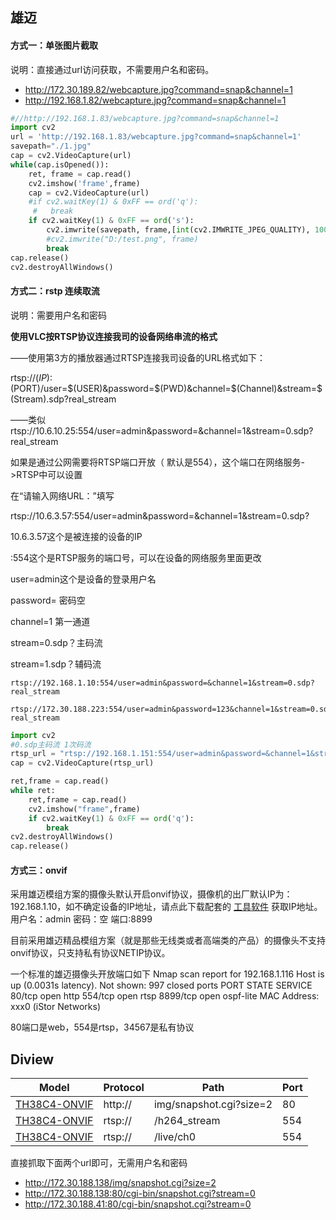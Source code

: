 ## 雄迈

#### 方式一：单张图片截取

说明：直接通过url访问获取，不需要用户名和密码。

- http://172.30.189.82/webcapture.jpg?command=snap&channel=1
- http://192.168.1.82/webcapture.jpg?command=snap&channel=1

```python
#//http://192.168.1.83/webcapture.jpg?command=snap&channel=1
import cv2
url = 'http://192.168.1.83/webcapture.jpg?command=snap&channel=1'
savepath="./1.jpg"
cap = cv2.VideoCapture(url)
while(cap.isOpened()):
    ret, frame = cap.read()
    cv2.imshow('frame',frame)
    cap = cv2.VideoCapture(url)
    #if cv2.waitKey(1) & 0xFF == ord('q'):
     #   break
    if cv2.waitKey(1) & 0xFF == ord('s'):
        cv2.imwrite(savepath, frame,[int(cv2.IMWRITE_JPEG_QUALITY), 100])
        #cv2.imwrite("D:/test.png", frame)
        break
cap.release()
cv2.destroyAllWindows()
```

#### 方式二：rstp 连续取流

说明：需要用户名和密码

**使用VLC按RTSP协议连接我司的设备网络串流的格式**

——使用第3方的播放器通过RTSP连接我司设备的URL格式如下：

rtsp://$(IP):$(PORT)/user=$(USER)&password=$(PWD)&channel=$(Channel)&stream=$(Stream).sdp?real_stream

——类似rtsp://10.6.10.25:554/user=admin&password=&channel=1&stream=0.sdp?real_stream

如果是通过公网需要将RTSP端口开放（ 默认是554），这个端口在网络服务->RTSP中可以设置

在“请输入网络URL：”填写

rtsp://10.6.3.57:554/user=admin&password=&channel=1&stream=0.sdp?

10.6.3.57这个是被连接的设备的IP

:554这个是RTSP服务的端口号，可以在设备的网络服务里面更改

user=admin这个是设备的登录用户名

password= 密码空

channel=1 第一通道

stream=0.sdp？主码流

stream=1.sdp？辅码流

```
rtsp://192.168.1.10:554/user=admin&password=&channel=1&stream=0.sdp?real_stream

rtsp://172.30.188.223:554/user=admin&password=123&channel=1&stream=0.sdp?real_stream
```



```python
import cv2
#0.sdp主码流 1次码流
rtsp_url = "rtsp://192.168.1.151:554/user=admin&password=&channel=1&stream=0.sdp?"
cap = cv2.VideoCapture(rtsp_url)

ret,frame = cap.read()
while ret:
    ret,frame = cap.read()
    cv2.imshow("frame",frame)
    if cv2.waitKey(1) & 0xFF == ord('q'):
        break
cv2.destroyAllWindows()
cap.release()
```


#### 方式三：onvif

采用雄迈模组方案的摄像头默认开启onvif协议，摄像机的出厂默认IP为：192.168.1.10，如不确定设备的IP地址，请点此下载配套的 [工具软件](https://www.xiongmaitech.com/service/down_detail/83/856) 获取IP地址。
用户名：admin 密码：空 端口:8899

目前采用雄迈精品模组方案（就是那些无线类或者高端类的产品）的摄像头不支持onvif协议，只支持私有协议NETIP协议。

一个标准的雄迈摄像头开放端口如下
Nmap scan report for 192.168.1.116
Host is up (0.0031s latency).
Not shown: 997 closed ports
PORT     STATE SERVICE
80/tcp   open  http
554/tcp  open  rtsp
8899/tcp open  ospf-lite
MAC Address: xxx0 (iStor Networks)

80端口是web，554是rtsp，34567是私有协议

## Diview

| Model                                                      | Protocol | Path                    | Port |
| ---------------------------------------------------------- | -------- | ----------------------- | ---- |
| [TH38C4-ONVIF](https://camlytics.com/camera/amopm#myModal) | http://  | img/snapshot.cgi?size=2 | 80   |
| [TH38C4-ONVIF](https://camlytics.com/camera/amopm#myModal) | rtsp://  | /h264_stream            | 554  |
| [TH38C4-ONVIF](https://camlytics.com/camera/amopm#myModal) | rtsp://  | /live/ch0               | 554  |

直接抓取下面两个url即可，无需用户名和密码

- http://172.30.188.138/img/snapshot.cgi?size=2
- http://172.30.188.138:80/cgi-bin/snapshot.cgi?stream=0 
- http://172.30.188.41:80/cgi-bin/snapshot.cgi?stream=0